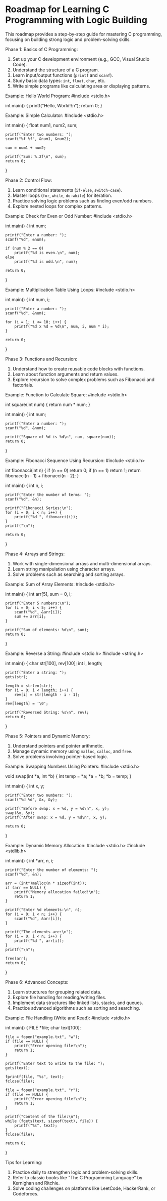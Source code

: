 # Roadmap for Learning C Programming with Logic Building


This roadmap provides a step-by-step guide for mastering C programming, 
focusing on building strong logic and problem-solving skills.

Phase 1: Basics of C Programming:
1. Set up your C development environment (e.g., GCC, Visual Studio Code).
2. Understand the structure of a C program.
3. Learn input/output functions (`printf` and `scanf`).
4. Study basic data types: `int`, `float`, `char`, etc.
5. Write simple programs like calculating area or displaying patterns.

Example: Hello World Program:
#include <stdio.h>

int main() {
    printf("Hello, World!\n");
    return 0;
}

Example: Simple Calculator:
#include <stdio.h>

int main() {
    float num1, num2, sum;

    printf("Enter two numbers: ");
    scanf("%f %f", &num1, &num2);

    sum = num1 + num2;

    printf("Sum: %.2f\n", sum);
    return 0;
}

Phase 2: Control Flow:
1. Learn conditional statements (`if-else`, `switch-case`).
2. Master loops (`for`, `while`, `do-while`) for iteration.
3. Practice solving logic problems such as finding even/odd numbers.
4. Explore nested loops for complex patterns.

Example: Check for Even or Odd Number:
#include <stdio.h>

int main() {
    int num;

    printf("Enter a number: ");
    scanf("%d", &num);

    if (num % 2 == 0)
        printf("%d is even.\n", num);
    else
        printf("%d is odd.\n", num);

    return 0;
}

Example: Multiplication Table Using Loops:
#include <stdio.h>

int main() {
    int num, i;

    printf("Enter a number: ");
    scanf("%d", &num);

    for (i = 1; i <= 10; i++) {
        printf("%d x %d = %d\n", num, i, num * i);
    }

    return 0;
}

Phase 3: Functions and Recursion:
1. Understand how to create reusable code blocks with functions.
2. Learn about function arguments and return values.
3. Explore recursion to solve complex problems such as Fibonacci and factorials.

Example: Function to Calculate Square:
#include <stdio.h>

int square(int num) {
    return num * num;
}

int main() {
    int num;

    printf("Enter a number: ");
    scanf("%d", &num);

    printf("Square of %d is %d\n", num, square(num));
    return 0;
}

Example: Fibonacci Sequence Using Recursion:
#include <stdio.h>

int fibonacci(int n) {
    if (n == 0)
        return 0;
    if (n == 1)
        return 1;
    return fibonacci(n - 1) + fibonacci(n - 2);
}

int main() {
    int n, i;

    printf("Enter the number of terms: ");
    scanf("%d", &n);

    printf("Fibonacci Series:\n");
    for (i = 0; i < n; i++) {
        printf("%d ", fibonacci(i));
    }
    printf("\n");

    return 0;
}

Phase 4: Arrays and Strings:
1. Work with single-dimensional arrays and multi-dimensional arrays.
2. Learn string manipulation using character arrays.
3. Solve problems such as searching and sorting arrays.

Example: Sum of Array Elements:
#include <stdio.h>

int main() {
    int arr[5], sum = 0, i;

    printf("Enter 5 numbers:\n");
    for (i = 0; i < 5; i++) {
        scanf("%d", &arr[i]);
        sum += arr[i];
    }

    printf("Sum of elements: %d\n", sum);
    return 0;
}

Example: Reverse a String:
#include <stdio.h>
#include <string.h>

int main() {
    char str[100], rev[100];
    int i, length;

    printf("Enter a string: ");
    gets(str);

    length = strlen(str);
    for (i = 0; i < length; i++) {
        rev[i] = str[length - i - 1];
    }
    rev[length] = '\0';

    printf("Reversed String: %s\n", rev);
    return 0;
}

Phase 5: Pointers and Dynamic Memory:
1. Understand pointers and pointer arithmetic.
2. Manage dynamic memory using `malloc`, `calloc`, and `free`.
3. Solve problems involving pointer-based logic.

Example: Swapping Numbers Using Pointers:
#include <stdio.h>

void swap(int *a, int *b) {
    int temp = *a;
    *a = *b;
    *b = temp;
}

int main() {
    int x, y;

    printf("Enter two numbers: ");
    scanf("%d %d", &x, &y);

    printf("Before swap: x = %d, y = %d\n", x, y);
    swap(&x, &y);
    printf("After swap: x = %d, y = %d\n", x, y);

    return 0;
}

Example: Dynamic Memory Allocation:
#include <stdio.h>
#include <stdlib.h>

int main() {
    int *arr, n, i;

    printf("Enter the number of elements: ");
    scanf("%d", &n);

    arr = (int*)malloc(n * sizeof(int));
    if (arr == NULL) {
        printf("Memory allocation failed!\n");
        return 1;
    }

    printf("Enter %d elements:\n", n);
    for (i = 0; i < n; i++) {
        scanf("%d", &arr[i]);
    }

    printf("The elements are:\n");
    for (i = 0; i < n; i++) {
        printf("%d ", arr[i]);
    }
    printf("\n");

    free(arr);
    return 0;
}

Phase 6: Advanced Concepts:
1. Learn structures for grouping related data.
2. Explore file handling for reading/writing files.
3. Implement data structures like linked lists, stacks, and queues.
4. Practice advanced algorithms such as sorting and searching.

Example: File Handling (Write and Read):
#include <stdio.h>

int main() {
    FILE *file;
    char text[100];

    file = fopen("example.txt", "w");
    if (file == NULL) {
        printf("Error opening file!\n");
        return 1;
    }

    printf("Enter text to write to the file: ");
    gets(text);

    fprintf(file, "%s", text);
    fclose(file);

    file = fopen("example.txt", "r");
    if (file == NULL) {
        printf("Error opening file!\n");
        return 1;
    }

    printf("Content of the file:\n");
    while (fgets(text, sizeof(text), file)) {
        printf("%s", text);
    }
    fclose(file);

    return 0;
}

Tips for Learning:
1. Practice daily to strengthen logic and problem-solving skills.
2. Refer to classic books like "The C Programming Language" by Kernighan and Ritchie.
3. Solve coding challenges on platforms like LeetCode, HackerRank, or Codeforces.
